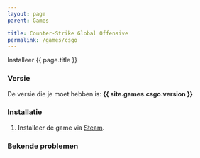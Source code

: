 ```yaml
---
layout: page
parent: Games

title: Counter-Strike Global Offensive
permalink: /games/csgo
---
```


Installeer {{ page.title }}

### Versie

De versie die je moet hebben is: **{{ site.games.csgo.version }}**

### Installatie

1. Installeer de game via [Steam](steam://rungameid/730).

### Bekende problemen
